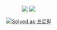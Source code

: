 <meta charset="UTF-8">

<div align="center">

<a href="https://music.apple.com/profile/suudohtraevlic" target="_blank"><img src="https://img.shields.io/badge/Music-FA243C?style=for-the-badge&logo=Apple&logoColor=white"/></a>
<a href="https://www.instagram.com/suuddovoii" target="_blank"><img src="https://img.shields.io/badge/Instagram-%23E4405F.svg?style=for-the-badge&logo=Instagram&logoColor=white"/></a>

[![Solved.ac
프로필](http://mazassumnida.wtf/api/generate_badge?boj=dlwhdqh)](https://solved.ac/dlwhdqh)
</div>
